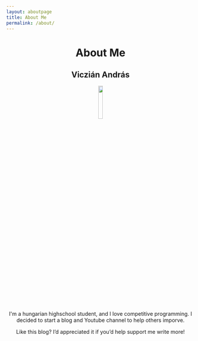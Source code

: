 ```yaml
---
layout: aboutpage
title: About Me
permalink: /about/
---
```


<div style="text-align:center">

# About Me

## Viczián András

<img src="/blog/picture_of_me.jpg" width="15%" height="15%"/>

I'm a hungarian highschool student, and I love competitive programming. I decided to start a blog and Youtube channel to help others imporve.

Like this blog? I’d appreciated it if you’d help support me write more!

</div>
